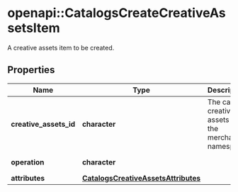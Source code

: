 # openapi::CatalogsCreateCreativeAssetsItem

A creative assets item to be created.

## Properties
Name | Type | Description | Notes
------------ | ------------- | ------------- | -------------
**creative_assets_id** | **character** | The catalog creative assets id in the merchant namespace | 
**operation** | **character** |  | [Enum: [CREATE]] 
**attributes** | [**CatalogsCreativeAssetsAttributes**](CatalogsCreativeAssetsAttributes.md) |  | 


